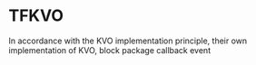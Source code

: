 # TFKVO
In accordance with the KVO implementation principle, their own implementation of KVO, block package callback event
